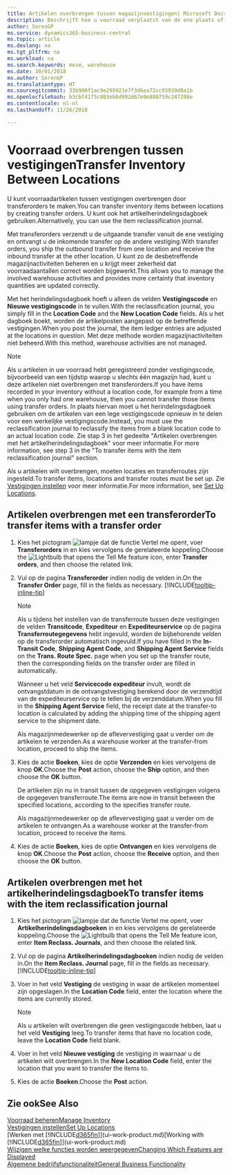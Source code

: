 ```yaml
---
title: Artikelen overbrengen tussen magazijnvestigingen| Microsoft Docs
description: Beschrijft hoe u voorraad verplaatst van de ene plaats of magazijn naar een andere, met het herindelingsdagboek of met transferorders.
author: SorenGP
ms.service: dynamics365-business-central
ms.topic: article
ms.devlang: na
ms.tgt_pltfrm: na
ms.workload: na
ms.search.keywords: move, warehouse
ms.date: 10/01/2018
ms.author: SorenGP
ms.translationtype: HT
ms.sourcegitcommit: 33b900f1ac9e295921e7f3d6ea72cc93939d8a1b
ms.openlocfilehash: b3cbf41f5c803eb8d992d67e9e880759c247298e
ms.contentlocale: nl-nl
ms.lasthandoff: 11/26/2018

---
```

# <a name="transfer-inventory-between-locations"></a><span data-ttu-id="3dec2-103">Voorraad overbrengen tussen vestigingen</span><span class="sxs-lookup"><span data-stu-id="3dec2-103">Transfer Inventory Between Locations</span></span>
<span data-ttu-id="3dec2-104">U kunt voorraadartikelen tussen vestigingen overbrengen door transferorders te maken.</span><span class="sxs-lookup"><span data-stu-id="3dec2-104">You can transfer inventory items between locations by creating transfer orders.</span></span> <span data-ttu-id="3dec2-105">U kunt ook het artikelherindelingsdagboek gebruiken.</span><span class="sxs-lookup"><span data-stu-id="3dec2-105">Alternatively, you can use the item reclassification journal.</span></span>

<span data-ttu-id="3dec2-106">Met transferorders verzendt u de uitgaande transfer vanuit de ene vestiging en ontvangt u de inkomende transfer op de andere vestiging.</span><span class="sxs-lookup"><span data-stu-id="3dec2-106">With transfer orders, you ship the outbound transfer from one location and receive the inbound transfer at the other location.</span></span> <span data-ttu-id="3dec2-107">U kunt zo de desbetreffende magazijnactiviteiten beheren en u krijgt meer zekerheid dat voorraadaantallen correct worden bijgewerkt.</span><span class="sxs-lookup"><span data-stu-id="3dec2-107">This allows you to manage the involved warehouse activities and provides more certainty that inventory quantities are updated correctly.</span></span>

<span data-ttu-id="3dec2-108">Met het herindelingsdagboek hoeft u alleen de velden **Vestigingscode** en **Nieuwe vestigingscode** in te vullen.</span><span class="sxs-lookup"><span data-stu-id="3dec2-108">With the reclassification journal, you simply fill in the **Location Code** and the **New Location Code** fields.</span></span> <span data-ttu-id="3dec2-109">Als u het dagboek boekt, worden de artikelposten aangepast op de betreffende vestigingen.</span><span class="sxs-lookup"><span data-stu-id="3dec2-109">When you post the journal, the item ledger entries are adjusted at the locations in question.</span></span> <span data-ttu-id="3dec2-110">Met deze methode worden magazijnactiviteiten niet beheerd.</span><span class="sxs-lookup"><span data-stu-id="3dec2-110">With this method, warehouse activities are not managed.</span></span>

> [!NOTE]  
>   <span data-ttu-id="3dec2-111">Als u artikelen in uw voorraad hebt geregistreerd zonder vestigingscode, bijvoorbeeld van een tijdstip waarop u slechts één magazijn had, kunt u deze artikelen niet overbrengen met transferorders.</span><span class="sxs-lookup"><span data-stu-id="3dec2-111">If you have items recorded in your inventory without a location code, for example from a time when you only had one warehouse, then you cannot transfer those items using transfer orders.</span></span> <span data-ttu-id="3dec2-112">In plaats hiervan moet u het herindelingsdagboek gebruiken om de artikelen van een lege vestigingscode opnieuw in te delen voor een werkelijke vestigingscode.</span><span class="sxs-lookup"><span data-stu-id="3dec2-112">Instead, you must use the reclassification journal to reclassify the items from a blank location code to an actual location code.</span></span>  <span data-ttu-id="3dec2-113">Zie stap 3 in het gedeelte "Artikelen overbrengen met het artikelherindelingsdagboek" voor meer informatie.</span><span class="sxs-lookup"><span data-stu-id="3dec2-113">For more information, see step 3 in the "To transfer items with the item reclassification journal" section.</span></span>

<span data-ttu-id="3dec2-114">Als u artikelen wilt overbrengen, moeten locaties en transferroutes zijn ingesteld.</span><span class="sxs-lookup"><span data-stu-id="3dec2-114">To transfer items, locations and transfer routes must be set up.</span></span> <span data-ttu-id="3dec2-115">Zie [Vestigingen instellen](inventory-how-setup-locations.md) voor meer informatie.</span><span class="sxs-lookup"><span data-stu-id="3dec2-115">For more information, see [Set Up Locations](inventory-how-setup-locations.md).</span></span>

## <a name="to-transfer-items-with-a-transfer-order"></a><span data-ttu-id="3dec2-116">Artikelen overbrengen met een transferorder</span><span class="sxs-lookup"><span data-stu-id="3dec2-116">To transfer items with a transfer order</span></span>
1. <span data-ttu-id="3dec2-117">Kies het pictogram ![lampje dat de functie Vertel me opent](media/ui-search/search_small.png "Vertel me wat u wilt doen"), voer **Transferorders** in en kies vervolgens de gerelateerde koppeling.</span><span class="sxs-lookup"><span data-stu-id="3dec2-117">Choose the ![Lightbulb that opens the Tell Me feature](media/ui-search/search_small.png "Tell me what you want to do") icon, enter **Transfer orders**, and then choose the related link.</span></span>
2. <span data-ttu-id="3dec2-118">Vul op de pagina **Transferorder** indien nodig de velden in.</span><span class="sxs-lookup"><span data-stu-id="3dec2-118">On the **Transfer Order** page, fill in the fields as necessary.</span></span> [!INCLUDE[tooltip-inline-tip](includes/tooltip-inline-tip_md.md)]

    > [!NOTE]  
    >   <span data-ttu-id="3dec2-119">Als u tijdens het instellen van de transferroute tussen deze vestigingen de velden **Transitcode**, **Expediteur** en **Expediteurservice** op de pagina **Transferroutegegevens** hebt ingevuld, worden de bijbehorende velden op de transferorder automatisch ingevuld.</span><span class="sxs-lookup"><span data-stu-id="3dec2-119">If you have filled in the **In-Transit Code**, **Shipping Agent Code**, and **Shipping Agent Service** fields on the **Trans. Route Spec.** page when you set up the transfer route, then the corresponding fields on the transfer order are filled in automatically.</span></span>

    <span data-ttu-id="3dec2-120">Wanneer u het veld **Servicecode expediteur** invult, wordt de ontvangstdatum in de ontvangstvestiging berekend door de verzendtijd van de expediteurservice op te tellen bij de verzenddatum.</span><span class="sxs-lookup"><span data-stu-id="3dec2-120">When you fill in the **Shipping Agent Service** field, the receipt date at the transfer-to location is calculated by adding the shipping time of the shipping agent service to the shipment date.</span></span>

    <span data-ttu-id="3dec2-121">Als magazijnmedewerker op de aflevervestiging gaat u verder om de artikelen te verzenden.</span><span class="sxs-lookup"><span data-stu-id="3dec2-121">As a warehouse worker at the transfer-from location, proceed to ship the items.</span></span>
3. <span data-ttu-id="3dec2-122">Kies de actie **Boeken**, kies de optie **Verzenden** en kies vervolgens de knop **OK**.</span><span class="sxs-lookup"><span data-stu-id="3dec2-122">Choose the **Post** action, choose the **Ship** option, and then choose the **OK** button.</span></span>

    <span data-ttu-id="3dec2-123">De artikelen zijn nu in transit tussen de opgegeven vestigingen volgens de opgegeven transferroute.</span><span class="sxs-lookup"><span data-stu-id="3dec2-123">The items are now in transit between the specified locations, according to the specifies transfer route.</span></span>

    <span data-ttu-id="3dec2-124">Als magazijnmedewerker op de aflevervestiging gaat u verder om de artikelen te ontvangen.</span><span class="sxs-lookup"><span data-stu-id="3dec2-124">As a warehouse worker at the transfer-from location, proceed to receive the items.</span></span>
4. <span data-ttu-id="3dec2-125">Kies de actie **Boeken**, kies de optie **Ontvangen** en kies vervolgens de knop **OK**.</span><span class="sxs-lookup"><span data-stu-id="3dec2-125">Choose the **Post** action, choose the **Receive** option, and then choose the **OK** button.</span></span>

## <a name="to-transfer-items-with-the-item-reclassification-journal"></a><span data-ttu-id="3dec2-126">Artikelen overbrengen met het artikelherindelingsdagboek</span><span class="sxs-lookup"><span data-stu-id="3dec2-126">To transfer items with the item reclassification journal</span></span>
1. <span data-ttu-id="3dec2-127">Kies het pictogram ![lampje dat de functie Vertel me opent](media/ui-search/search_small.png "Vertel me wat u wilt doen"), voer **Artikelherindelingsdagboeken** in en kies vervolgens de gerelateerde koppeling.</span><span class="sxs-lookup"><span data-stu-id="3dec2-127">Choose the ![Lightbulb that opens the Tell Me feature](media/ui-search/search_small.png "Tell me what you want to do") icon, enter **Item Reclass. Journals**, and then choose the related link.</span></span>
2. <span data-ttu-id="3dec2-128">Vul op de pagina **Artikelherindelingsdagboeken** indien nodig de velden in.</span><span class="sxs-lookup"><span data-stu-id="3dec2-128">On the **Item Reclass. Journal** page, fill in the fields as necessary.</span></span> [!INCLUDE[tooltip-inline-tip](includes/tooltip-inline-tip_md.md)]
3. <span data-ttu-id="3dec2-129">Voer in het veld **Vestiging** de vestiging in waar de artikelen momenteel zijn opgeslagen.</span><span class="sxs-lookup"><span data-stu-id="3dec2-129">In the **Location Code** field, enter the location where the items are currently stored.</span></span>

    > [!NOTE]  
    >   <span data-ttu-id="3dec2-130">Als u artikelen wilt overbrengen die geen vestigingscode hebben, laat u het veld **Vestiging** leeg.</span><span class="sxs-lookup"><span data-stu-id="3dec2-130">To transfer items that have no location code, leave the **Location Code** field blank.</span></span>
4. <span data-ttu-id="3dec2-131">Voer in het veld **Nieuwe vestiging** de vestiging in waarnaar u de artikelen wilt overbrengen.</span><span class="sxs-lookup"><span data-stu-id="3dec2-131">In the **New Location Code** field, enter the location that you want to transfer the items to.</span></span>
5. <span data-ttu-id="3dec2-132">Kies de actie **Boeken**.</span><span class="sxs-lookup"><span data-stu-id="3dec2-132">Choose the **Post** action.</span></span>

## <a name="see-also"></a><span data-ttu-id="3dec2-133">Zie ook</span><span class="sxs-lookup"><span data-stu-id="3dec2-133">See Also</span></span>
[<span data-ttu-id="3dec2-134">Voorraad beheren</span><span class="sxs-lookup"><span data-stu-id="3dec2-134">Manage Inventory</span></span>](inventory-manage-inventory.md)  
[<span data-ttu-id="3dec2-135">Vestigingen instellen</span><span class="sxs-lookup"><span data-stu-id="3dec2-135">Set Up Locations</span></span>](inventory-how-setup-locations.md)  
<span data-ttu-id="3dec2-136">[Werken met [!INCLUDE[d365fin](includes/d365fin_md.md)]](ui-work-product.md)</span><span class="sxs-lookup"><span data-stu-id="3dec2-136">[Working with [!INCLUDE[d365fin](includes/d365fin_md.md)]](ui-work-product.md)</span></span>  
[<span data-ttu-id="3dec2-137">Wijzigen welke functies worden weergegeven</span><span class="sxs-lookup"><span data-stu-id="3dec2-137">Changing Which Features are Displayed</span></span>](ui-experiences.md)  
[<span data-ttu-id="3dec2-138">Algemene bedrijfsfunctionaliteit</span><span class="sxs-lookup"><span data-stu-id="3dec2-138">General Business Functionality</span></span>](ui-across-business-areas.md)


